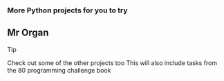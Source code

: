 ### More Python projects for you to try
## Mr Organ

> [!TIP]
Check out some of the other projects too
This will also include tasks from the 80 programming challenge book

